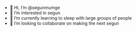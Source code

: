 - 👋 Hi, I’m @segunmumge
- 👀 I’m interested in segun
- 🌱 I’m currently learning to sleep with large groups of people
- 💞️ I’m looking to collaborate on making the next segun


